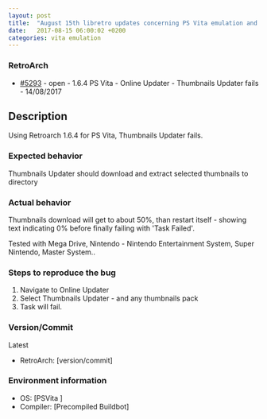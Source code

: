 ```yaml
---
layout: post
title:  "August 15th libretro updates concerning PS Vita emulation and emulators"
date:   2017-08-15 06:00:02 +0200
categories: vita emulation
---
```


### RetroArch
- [#5293](https://github.com/libretro/RetroArch/issues/5293) - open - 1.6.4 PS Vita - Online Updater - Thumbnails Updater fails - 14/08/2017


## Description
Using Retroarch 1.6.4 for PS Vita, Thumbnails Updater fails. 

### Expected behavior

Thumbnails Updater should download and extract selected thumbnails to directory 

### Actual behavior

Thumbnails download will get to about 50%, than restart itself - showing text indicating 0% before finally failing with 'Task Failed'.


Tested with Mega Drive, Nintendo - Nintendo Entertainment System, Super Nintendo, Master System..

### Steps to reproduce the bug

1. Navigate to Online Updater
2. Select Thumbnails Updater - and any thumbnails pack
3. Task will fail.


### Version/Commit
Latest

- RetroArch: [version/commit]

### Environment information

- OS: [PSVita ]
- Compiler: [Precompiled Buildbot]


